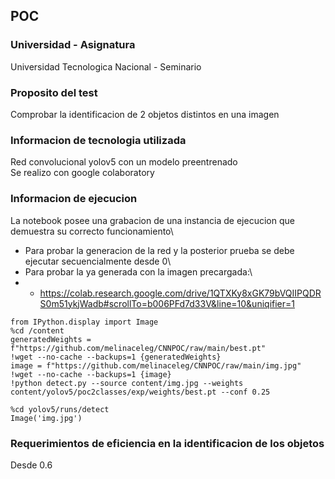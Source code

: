 ## POC 

### Universidad - Asignatura
Universidad Tecnologica Nacional - Seminario


### Proposito del test
Comprobar la identificacion de 2 objetos distintos en una imagen

### Informacion de tecnologia utilizada
Red convolucional yolov5 con un modelo preentrenado\
Se realizo con google colaboratory

### Informacion de ejecucion
La notebook posee una grabacion de una instancia de ejecucion que demuestra su correcto funcionamiento\
* Para probar la generacion de la red y la posterior prueba se debe ejecutar secuencialmente desde 0\
* Para probar la ya generada con la imagen precargada:\
* * https://colab.research.google.com/drive/1QTXKy8xGK79bVQIIPQDRS0m51ykjWadb#scrollTo=b006PFd7d33V&line=10&uniqifier=1
```
from IPython.display import Image
%cd /content
generatedWeights = f"https://github.com/melinaceleg/CNNPOC/raw/main/best.pt"
!wget --no-cache --backups=1 {generatedWeights}
image = f"https://github.com/melinaceleg/CNNPOC/raw/main/img.jpg"
!wget --no-cache --backups=1 {image}
!python detect.py --source content/img.jpg --weights content/yolov5/poc2classes/exp/weights/best.pt --conf 0.25

%cd yolov5/runs/detect
Image('img.jpg')
```

### Requerimientos de eficiencia en la identificacion de los objetos
Desde 0.6 











